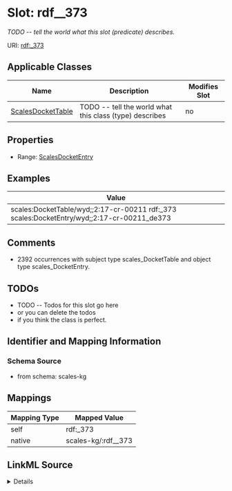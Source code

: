 

# Slot: rdf__373


_TODO -- tell the world what this slot (predicate) describes._





URI: [rdf:_373](http://www.w3.org/1999/02/22-rdf-syntax-ns#_373)



<!-- no inheritance hierarchy -->





## Applicable Classes

| Name | Description | Modifies Slot |
| --- | --- | --- |
| [ScalesDocketTable](../classes/ScalesDocketTable.md) | TODO -- tell the world what this class (type) describes |  no  |







## Properties

* Range: [ScalesDocketEntry](../classes/ScalesDocketEntry.md)






## Examples

| Value |
| --- |
| scales:DocketTable/wyd;;2:17-cr-00211 rdf:_373 scales:DocketEntry/wyd;;2:17-cr-00211_de373 |

## Comments

* 2392 occurrences with subject type scales_DocketTable and object type scales_DocketEntry.

## TODOs

* TODO -- Todos for this slot go here
* or you can delete the todos
* if you think the class is perfect.

## Identifier and Mapping Information







### Schema Source


* from schema: scales-kg




## Mappings

| Mapping Type | Mapped Value |
| ---  | ---  |
| self | rdf:_373 |
| native | scales-kg/:rdf__373 |




## LinkML Source

<details>
```yaml
name: rdf__373
description: TODO -- tell the world what this slot (predicate) describes.
todos:
- TODO -- Todos for this slot go here
- or you can delete the todos
- if you think the class is perfect.
comments:
- 2392 occurrences with subject type scales_DocketTable and object type scales_DocketEntry.
examples:
- value: scales:DocketTable/wyd;;2:17-cr-00211 rdf:_373 scales:DocketEntry/wyd;;2:17-cr-00211_de373
from_schema: scales-kg
rank: 1000
slot_uri: rdf:_373
alias: rdf__373
domain_of:
- scales_DocketTable
range: scales_DocketEntry

```
</details>